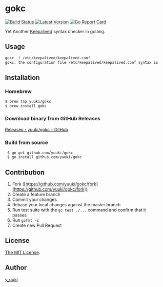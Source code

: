 gokc
====
[![Build Status](https://travis-ci.org/yuuki/diamondb.svg?branch=master)](https://travis-ci.org/yuuki/diamondb)
[![Latest Version](http://img.shields.io/github/release/yuuki/gokc.svg?style=flat-square)](https://github.com/yuuki/gokc/releases)
[![Go Report Card](https://goreportcard.com/badge/github.com/yuuki/gokc)](https://goreportcard.com/report/github.com/yuuki/gokc)

Yet Another [Keepalived](http://keepalived.org/) syntax checker in golang.

## Usage

```bash
gokc -f /etc/keepalived/keepalived.conf
gokc: the configuration file /etc/keepalived/keepalived.conf syntax is ok
```

## Installation

### Homebrew
```bash
$ brew tap yuuki/gokc
$ brew install gokc
```

### Download binary from GitHub Releases
[Releases・yuuki/gokc - GitHub](https://github.com/yuuki/gokc/releases)

### Build from source
```bash
 $ go get github.com/yuuki/gokc
 $ go install github.com/yuuki/gokc
```

## Contribution

1. Fork ([https://github.com/yuuki/gokc/fork](https://github.com/yuuki/gokc/fork))
1. Create a feature branch
1. Commit your changes
1. Rebase your local changes against the master branch
1. Run test suite with the `go test ./...` command and confirm that it passes
1. Run `gofmt -s`
1. Create new Pull Request

## License

[The MIT License](./LICENSE).

## Author

[y_uuki](https://github.com/yuuki)
